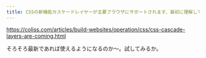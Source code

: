 ```yaml
---
title: CSSの新機能カスケードレイヤーが主要ブラウザにサポートされます、最初に理解しておきたい基礎知識を解説 | コリス
---
```


https://coliss.com/articles/build-websites/operation/css/css-cascade-layers-are-coming.html

そろそろ最新であれば使えるようになるのか〜。試してみるか。


